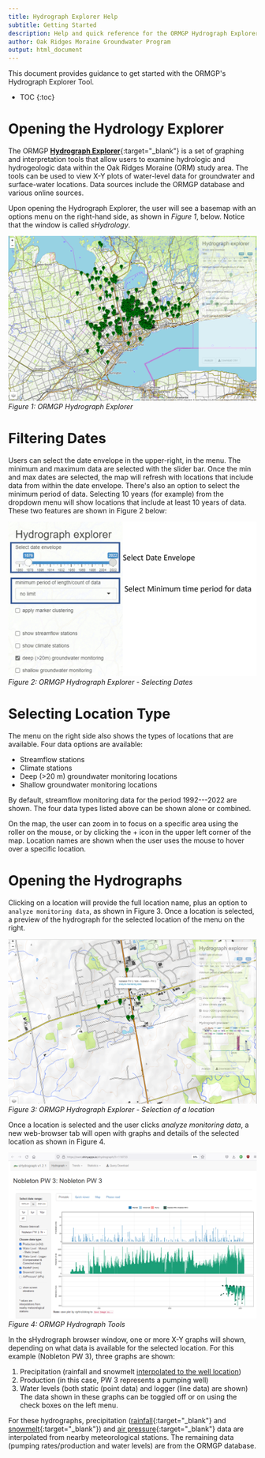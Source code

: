 ```yaml
---
title: Hydrograph Explorer Help
subtitle: Getting Started
description: Help and quick reference for the ORMGP Hydrograph Explorer
author: Oak Ridges Moraine Groundwater Program
output: html_document
---
```


This document provides guidance to get started with the ORMGP's Hydrograph Explorer Tool. 


* TOC
{:toc}


# Opening the Hydrology Explorer

The ORMGP [**Hydrograph Explorer**](https://owrc.shinyapps.io/shydrologymap/){:target="_blank"} is a set of graphing and interpretation tools that allow users to examine hydrologic and hydrogeologic data within the Oak Ridges Moraine (ORM) study area. The tools can be used to view X-Y plots of water-level data for groundwater and surface-water locations.  Data sources include the ORMGP database and various online sources. 

Upon opening the Hydrograph Explorer, the user will see a basemap with an options menu on the right-hand side, as shown in _Figure 1_, below. Notice that the window is called _sHydrology_.

![*Figure 1: ORMGP Hydrograph Explorer*](https://raw.githubusercontent.com/OWRC/HydrographExplorerHelp/main/images/HydrogExp01.PNG)  
_Figure 1: ORMGP Hydrograph Explorer_



# Filtering Dates

Users can select the date envelope in the upper-right, in the menu. The minimum and maximum data are selected with the slider bar.  Once the min and max dates are selected, the map will refresh with locations that include data from within the date envelope. There's also an option to select the minimum period of data.  Selecting 10 years (for example) from the dropdown menu will show locations that include at least 10 years of data. These two features are shown in Figure 2 below:

![*Figure 2: ORMGP Hydrograph Explorer - Selecting Dates*](https://raw.githubusercontent.com/OWRC/HydrographExplorerHelp/main/images/HydrogExp04.PNG)  
_Figure 2: ORMGP Hydrograph Explorer - Selecting Dates_  

# Selecting Location Type

The menu on the right side also shows the types of locations that are available. Four data options are available:
- Streamflow stations
- Climate stations 
- Deep (>20 m) groundwater monitoring locations 
- Shallow groundwater monitoring locations

By default, streamflow monitoring data for the period 1992---2022 are shown. The four data types listed above can be shown alone or combined. 

On the map, the user can zoom in to focus on a specific area using the roller on the mouse, or by clicking the + icon in the upper left corner of the map. Location names are shown when the user uses the mouse to hover over a specific location. 


# Opening the Hydrographs

Clicking on a location will provide the full location name, plus an option to `analyze monitoring data`, as shown in Figure 3.  Once a location is selected, a preview of the hydrograph for the selected location of the menu on the right.

![*Figure 3: ORMGP Hydrograph Explorer - Selection of a Location*](https://raw.githubusercontent.com/OWRC/HydrographExplorerHelp/main/images/HydrogExp02.PNG)  
_Figure 3: ORMGP Hydrograph Explorer - Selection of a location_

Once a location is selected and the user clicks _analyze monitoring data_, a new web-browser tab will open with graphs and details of the selected location as shown in Figure 4. 

![*Figure 4: ORMGP Hydrograph Tools*](https://raw.githubusercontent.com/OWRC/HydrographExplorerHelp/main/images/Hydrograph01.png)  
_Figure 4: ORMGP Hydrograph Tools_

In the sHydrograph browser window, one or more X-Y graphs will shown, depending on what data is available for the selected location. For this example (Nobleton PW 3), three graphs are shown: 
1. Precipitation (rainfall and snowmelt [interpolated to the well location](https://owrc.github.io/interpolants/fews/climate-interpolation.html))
2. Production (in this case, PW 3 represents a pumping well)
3. Water levels (both static (point data) and logger (line data) are shown)
The data shown in these graphs can be toggled off or on using the check boxes on the left menu. 

For these hydrographs, precipitation ([rainfall](https://owrc.github.io/interpolants/sources/reference.html){:target="_blank"} and [snowmelt](/interpolants/modelling/waterbudget/data.html#sub-daily-from-daily-snowmelt){:target="_blank"}) and [air pressure](/interpolants/interpolation/barometry.html){:target="_blank"} data are interpolated from nearby meteorological stations. The remaining data (pumping rates/production and water levels) are from the ORMGP database.


